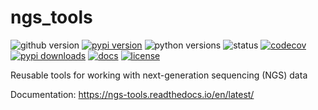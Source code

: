 # ngs_tools
![github version](https://img.shields.io/badge/Version-1.0.2-informational)
[![pypi version](https://img.shields.io/pypi/v/ngs-tools)](https://pypi.org/project/ngs-tools/1.0.2/)
![python versions](https://img.shields.io/pypi/pyversions/ngs-tools)
![status](https://github.com/Lioscro/ngs-tools/workflows/CI/badge.svg)
[![codecov](https://codecov.io/gh/Lioscro/ngs-tools/branch/master/graph/badge.svg)](https://codecov.io/gh/Lioscro/ngs-tools)
[![pypi downloads](https://img.shields.io/pypi/dm/ngs-tools)](https://pypi.org/project/ngs-tools/)
[![docs](https://readthedocs.org/projects/ngs-tools/badge/?version=latest)](https://ngs-tools.readthedocs.io/en/latest/?badge=latest)
[![license](https://img.shields.io/pypi/l/ngs-tools)](LICENSE)

Reusable tools for working with next-generation sequencing (NGS) data

Documentation: https://ngs-tools.readthedocs.io/en/latest/
